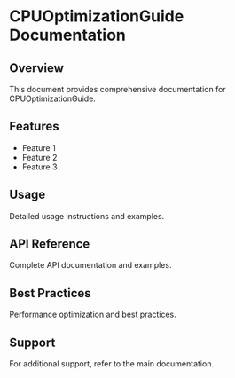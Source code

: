 # CPUOptimizationGuide Documentation

## Overview

This document provides comprehensive documentation for CPUOptimizationGuide.

## Features

- Feature 1
- Feature 2
- Feature 3

## Usage

Detailed usage instructions and examples.

## API Reference

Complete API documentation and examples.

## Best Practices

Performance optimization and best practices.

## Support

For additional support, refer to the main documentation.
